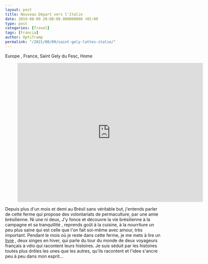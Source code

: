 ```yaml
---
layout: post
title: Nouveau Départ vers l'Italie
date: 2019-08-09 20:08:08.000000000 +02:00
type: post
categories: [Travel]
tags: [Francia]
author: OptiTramp
permalink: "/2021/08/09/saint-gely-lattes-italie/"
---
```

<p><!-- wp:paragraph --></p>
<p>Europe , France, Saint Gely du Fesc, Home</p>
<p><!-- /wp:paragraph --></p>
<p><!-- wp:image {"id":58} --></p>
<figure class="wp-block-image"><iframe src="https://www.google.com/maps/embed?pb=!1m44!1m12!1m3!1d1477802.0368472724!2d4.601375398704753!3d43.66206246121016!2m3!1f0!2f0!3f0!3m2!1i1024!2i768!4f13.1!4m29!3e1!4m3!3m2!1d43.6107!2d3.8809!4m5!1s0x12ca271eb66c515d%3A0xe5bb238e7a74e150!2sPertuis!3m2!1d43.694275!2d5.501843!4m5!1s0x12cc25fe3958edfb%3A0x117727988cf82e2d!2sGrasse!3m2!1d43.660153!2d6.926492!4m5!1s0x12cdebbec4ca024f%3A0x40819a5fd979ac0!2s06500%20Menton!3m2!1d43.774481!2d7.49754!4m5!1s0x12cdec4c770d3381%3A0xb92ad41e684f2b09!2s18039%20Latte%2C%20Imperia%2C%20Italie!3m2!1d43.7947109!2d7.563995599999999!5e0!3m2!1sfr!2sfr!4v1627986254690!5m2!1sfr!2sfr" width="600" height="450" style="border:0;" allowfullscreen="" loading="lazy"></iframe></figure>
<p><!-- /wp:image --></p>
<p><!-- wp:paragraph --></p>
<p>Depuis plus d'un mois et demi au Brésil sans véritable but, j'entends parler de cette ferme qui propose des volontariats de permaculture, par une amie brésilienne. Ni une ni deux, J'y fonce et découvre la vie brésilienne à la campagne et sa tranquillité , reprends goût à la cuisine, à la nourriture un peu plus saine qui est celle que l'on fait soi-même avec amour, très important. Pendant le mois où je reste dans cette ferme, je me mets à lire un <a rel="noreferrer noopener" aria-label="livre (abre en una nueva pestaña)" href="https://www.deuxsingesenhiver.com/" target="_blank">livre</a> , deux singes en hiver, qui parle du tour du monde de deux voyageurs français à vélo qui racontent leurs histoires. Je suis séduit par les histoires toutes plus drôles les unes que les autres, qu'ils racontent et l'idee s'ancre peu à peu dans mon esprit...</p>
<p><!-- /wp:paragraph --></p>
<p><!-- wp:paragraph --></p>
<p><!-- /wp:paragraph --></p>
